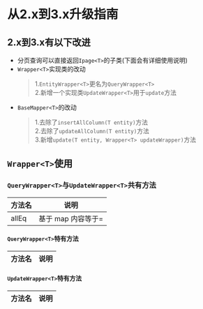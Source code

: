 # 从2.x到3.x升级指南

## 2.x到3.x有以下改进

* 分页查询可以直接返回`Ipage<T>`的子类(下面会有详细使用说明)
* `Wrapper<T>`实现类的改动
    > 1.`EntityWrapper<T>`更名为`QueryWrapper<T>`    
    2.新增一个实现类`UpdateWrapper<T>`用于`update`方法
* `BaseMapper<T>`的改动
    > 1.去除了`insertAllColumn(T entity)`方法  
     2.去除了`updateAllColumn(T entity)`方法     
     3.新增`update(T entity, Wrapper<T> updateWrapper)`方法
    
## `Wrapper<T>`使用
 
### `QueryWrapper<T>`与`UpdateWrapper<T>`共有方法

方法名           |     	说明
---------------- | ----------------
allEq            |      基于 map 内容等于=


#### `QueryWrapper<T>`特有方法

方法名           |     	说明
---------------- | ----------------


#### `UpdateWrapper<T>`特有方法

方法名           |     	说明
---------------- | ----------------
